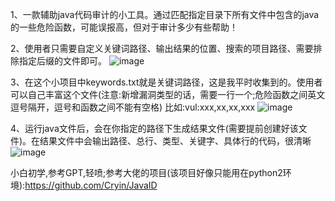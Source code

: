1、一款辅助java代码审计的小工具。通过匹配指定目录下所有文件中包含的java的一些危险函数，可能误报高，但对于审计多少有些帮助！  


2、使用者只需要自定义关键词路径、输出结果的位置、搜索的项目路径、需要排除指定后缀的文件即可。
![image](https://github.com/user-attachments/assets/fbdcad43-109a-46aa-836a-21f9442ca091)



3、在这个小项目中keywords.txt就是关键词路径，这是我平时收集到的。使用者可以自己丰富这个文件(注意:新增漏洞类型的话，需要一行一个;危险函数之间英文逗号隔开，逗号和函数之间不能有空格)
比如:vul:xxx,xx,xx,xxx
![image](https://github.com/user-attachments/assets/d240f846-5318-4dba-a586-13cf96258021)  


4、运行java文件后，会在你指定的路径下生成结果文件(需要提前创建好该文件)。在结果文件中会输出路径、总行、类型、关键字、具体行的代码，很清晰
![image](https://github.com/user-attachments/assets/da1293fc-a7c2-461b-b92c-5bb900c13d8a)


小白初学,参考GPT,轻喷;参考大佬的项目(该项目好像只能用在python2环境):https://github.com/Cryin/JavaID


